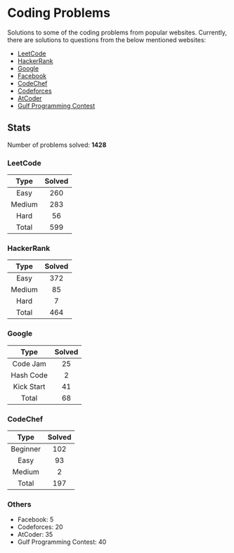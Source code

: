 # Coding Problems

Solutions to some of the coding problems from popular websites. Currently, there are solutions to questions from the below mentioned websites:

*	[LeetCode](LeetCode/ "LeetCode")
*	[HackerRank](HackerRank/ "HackerRank")
*	[Google](Google/ "Google's Coding Competitions")
*	[Facebook](Facebook/ "Facebook's Coding Competitions")
*	[CodeChef](CodeChef/ "CodeChef")
*	[Codeforces](Codeforces/ "Codeforces")
*	[AtCoder](AtCoder/ "AtCoder")
*	[Gulf Programming Contest](Gulf%20Programming%20Contest/ "GPC")

## Stats

Number of problems solved: **1428**

### LeetCode

| Type   | Solved |
|:------:|:------:|
| Easy   | 260    |
| Medium | 283    |
| Hard   | 56     |
| Total  | 599    |

### HackerRank

| Type   | Solved |
|:------:|:------:|
| Easy 	 | 372    |
| Medium | 85     |
| Hard 	 | 7      |
| Total	 | 464    |

### Google

| Type       | Solved |
|:----------:|:------:|
| Code Jam   | 25     |
| Hash Code  | 2      |
| Kick Start | 41     |
| Total      | 68     |

### CodeChef

| Type      | Solved |
|:---------:|:------:|
| Beginner  | 102    |
| Easy      | 93     |
| Medium    | 2      |
| Total     | 197    |

### Others

* Facebook: 5
* Codeforces: 20
* AtCoder: 35
* Gulf Programming Contest: 40